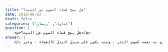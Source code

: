 ```yaml
---
title: "هل يصح قضاء الصوم عن الميت؟"
date: 2010-08-03
draft: false
categories: ["فتاوى", "رمضان"]
question: |
    <p>هل يصح قضاء الصوم عن الميت؟</p>
answer: |
    أولا : الصوم الواجب شرعاً على أنواع منه ما له زمن محدد كصوم رمضان ، ومنه ما يجب على اعتبارات أخرى كصوم كفارة اليمين والظهار وجزاء الصيد ونحوها ، ومنه ما يكون ألزم به نفسه كصوم النذر ، ومنه يكون على سبيل البدل كالقضاء ، وغير ذلك .	 <BR>ثانياً : من مات وعليه صوم بأحد الأسباب المشار إليها آنفاً لا يخلو من حالين : <BR>الحال الأولى : المعذور الذي لم يتمكن من قضاء الصوم بسبب ضيق الوقت أو لعذر المرض أو السفر ونحوهما ودام عذره إلى أن مات فإنه لا يجب عليه ولا على ورثه شيء ، وهو مذهب أكثر أهل العلم من الحنفية والمالكية والشافعية والحنابلة  ، والأدلة على ترجيح هذا المذهب ما يأتي : <BR>الدليل الأول :  عَنْ أَبِي هُرَيْرَةَ –رضي الله عنه- قَالَ : ((   قَالَ رَسُولُ اللهِ صلى الله عليه وسلم :   فَإِذَا أَمَرْتُكُمْ بِشَيْءٍ فَأْتُوا مِنْهُ مَا اسْتَطَعْتُمْ وَإِذَا نَهَيْتُكُمْ عَنْ شَيْءٍ فَدَعُوهُ ))(رواه مسلم  رقم الحديث (1337) ) . <BR>وجه الاستدلال : أن النبي صلى الله عليه وسلم بين أن الأمر يفعل عند الاستطاعة فإذا عجز عن الفعل الواجب ثم مات فلا شيء عليه لأنه غير مفرط ، فلا يصح أن يكلف به أو ورثته بعد موته لأنه لم يكن مستطيعاً ، فهو غير مطالب به حال حياته لعجزه فكيف يطالب به بعد موته ؟! <BR>الدليل الثاني : القياس ، قال ابن قدامة في المغني (4/398)  : (إنه حق لله تعالى وجب بالشرع ، مات من يجب عليه قبل إمكان فعله ، فسقط إلى غير بدل ، كالحج  ) .  <BR>الحال الثانية : المتمكن من قضاء الصيام لكنه لم يقضه حتى مات ، فقد اختلف العلماء –رحمهم الله تعالى- في سقوط الصيام عنه ، وفي الواجب على ورثته ، والراجح في هذه الحالة التفصيل الآتي : <BR>أولا : إذا كان عليه قضاء صيام فرض وكان متمكناً من أدائه ولكن لم يقضه حتى مات فإنه يجب أن يطعم عنه عن كل يوم مسكيناً ، ولا يصام عنه ، وهو مذهب أكثر أهل العلم ، منهم الشافعية في القديم ، والحنابلة ، وبه قال الليث ، والأوزاعي ، والثوري ، وابن عليه ، وأبو عبيد وغيرهم . <BR> ثانياً : إذا كان عليه صوم نذر ، فإنه يستحب صومه من ورثته أو غيرهم ، وهو مذهب الحنابلة ، والليث وأبي عبيد ، وأبي ثور ، ورجحه شيخ الإسلام ابن تيمية ، وتلميذه ابن القيم . <BR>ورجحت هذا التفصيل للأدلة الآتية :  <BR>الدليل الأول : عَنْ عَائِشَةَ   رضي الله عنها   أَنَّ رَسُولَ اللهِ صلى الله عليه وسلم قَالَ : (( مَنْ مَاتَ وَعَلَيْهِ صِيَامٌ صَامَ عَنْهُ وَلِيُّهُ ))( رواه البخاري رقم الحديث (1952) ، ومسلم رقم الحديث (2748) ) . <BR>الدليل الثاني : عَنِ ابْنِ عَبَّاسٍ –رضي الله عنهما- : (( أَنَّ امْرَأَةً رَكِبَتِ البَحْرَ فَنَذَرَتْ إِنِ اللهُ تَبَارَكَ وَتَعَالَى أَنْجَاهَا أَنْ تَصُومَ شَهْراً ، فَأَنْجَاهَا اللهُ عَزَّ وَجَلَّ ، فَلَمْ تَصُمْ حَتَّى مَاتَتْ ، فَجَاءَتْ قَرَابَةٌ لَهَا إِلَى النَّبِيِّ صلى الله عليه وسلم فَذَكَرْتُ ذَلِكَ لَهُ ، فَقَالَ : صوُمِي ))( رواه أبو داود رقم الحديث (3310) ، والنسائي  رقم الحديث (3832) ، وأحمد في المسند رقم الحديث (1889) . وإسناده صحيح على شرط الشيخين ) . <BR>وجه الاستدلال من الحديثين : أنها صريحة في مشروعية صيام النذر عن الميت ، إلا أن الحديث الأول يفيد الإطلاق في كلّ صوم ، ولكن هذا الإطلاق غير مراد لتتمة الأدلة . <BR>الدليل الثالث :  عَنِ ابْنِ عَبَّاسٍ –رضي الله عنهما- قَالَ : (( إِذَا مَرِضَ الرَّجُلُ فِي رَمَضَانَ ثُمَّ مَاتَ وَلَمْ يَصُمْ أُطْعِمَ عَنْهُ ، وَلَمْ يَكُنْ عَلَيْهِ قَضَاءٌ ، وَإِنْ كَانَ عَلَيْهِ نَذْرٌ قَضَى عَنْهُ وَلِيُّهُ))( رواه أبو داود رقم (2403) . ينظر : صحيح أبي داود رقم (2078) ، وقال : إسناده صحيح على شرط الشيخين ) . <BR>وجه الاستدلال : أنه صريح في أن من كان عليه صوم من رمضان ولم يصم لمرض حتى مات فإنه يطعم عنه عن كل يوم مسكيناً ، لأنه كان الواجب عليه أن يفعل ذلك في حياته كما سبق في مبحث المرض الذي لا يرجى برؤه ، وأيضاً فيه أنه يصام عن الميت صوم النذر . <BR>الدليل الرابع : عن عَمْرَةَ (( أَنَّ أُمَّهَا مَاتَتْ وَعَلَيْهَا مِنْ رَمَضَانَ فَقَالَتْ لِعَائِشَةَ : أَقْضِيه عَنْهَا ؟ قَالَتْ : لاَ , بَلْ تَصَدَّقِي عَنْهَا مَكَانَ كُلِّ يَوْمٍ نِصْفَ صَاعٍ عَلَى كُلِّ مِسْكِينٍ ))(أخرجه الطحاوي (3/142) ، وابن حزم في المحلى (7/4) واللفظ له . وصححه الشيخ الألباني في أحكام الجنائز ص (215)  ) . <BR>وجه الاستدلال : أن عائشة -رضي الله عنها- ترى أنه إذا مات الميت وعليه من رمضان أنه يطعم عنه عن كل يوم مسكيناً ، ولم تفهم عائشة من الحديث الأول الذي روته عن النبي صلى الله عليه وسلم إطلاق الصيام ، وراوي الحديث أدرى بمعنى مرويه من غيره .    <BR>قال الإمام ابن القيم في إعلام الموقعين (4/390)  : (سألته صلى الله عليه وسلم امرأة فقالت : إن أمي توفيت وعليها نذر صيام ، فتوفيت قبل أن تقضيه ؟ فقال : ليصم عنها الولي . ذكره ابن ماجه وصح عنه صلى الله عليه وسلم أنه قال : من مات وعليه صيام صام عنه وليه .  <BR>فطائفة حملت هذا على عمومه وإطلاقه وقالت : يصام عنه النذر والفرض ، وأبت طائفة ذلك وقالت : لا يصام عنه نذر ولا فرض ، وفصلت طائفة فقالت : يصام عنه النذر دون الفرض الأصلي ، وهذا قول ابن عباس وأصحابه ، والإمام أحمد وأصحابه ، وهو الصحيح لأن فرض الصيام جار مجرى الصلاة ، فكما لا يصلي أحد عن أحد ولا يسلم أحد عن أحد فكذلك الصيام ، وأما النذر فهو التزام في الذمة بمنزلة الدين ، فيقبل قضاء الولي له كما يقضى دينه ، وهذا محض الفقه ، وطرد هذا أنه لا يحج عنه ولا يزكى عنه إلا إذا كان معذورا بالتأخير ، كما يطعم الولي عمن أفطر في رمضان لعذر ، فأما المفطر من غير عذر أصلا فلا ينفعه أداء غيره عنه لفرائض الله تعالى التي فرط فيها ، وكان هو المأمور بها ابتلاء وامتحانا دون الولي ، فلا تنفع توبة أحد عن أحد ، ولا إسلامه عنه ، ولا أداء الصلاة عنه ، ولا غيرها من فرائض الله تعالى التي فرط فيها حتى مات . والله أعلم) .  <BR>قال الإمام ابن قدامة في المغني (4/401) : (إن الصوم ليس بواجب على الولي لأن النبي صلى الله عليه وسلم شبهه بالدين ، ولا يجب على الولي قضاء دين الميت ، وإنما يتعلق بتركته إن كانت له تركة ، فإن لم يكن له تركه فلا شيء على وارثه لكن يستحب أن يقضي عنه لتفريغ ذمته وفك رهانه ، كذلك ههنا ولا يختص ذلك بالولي بل كل من صام عنه قضى ذلك عنه وأجزأ لأنه تبرع فأشبه قضاء الدين عنه ) . <BR>والله أعلم <BR> ينظر : المبسوط (3/89) ، والمجموع (6/413 و421) ، والمغني (4/398) فتح القدير مع العناية (2/352) ، وبداية المجتهد (1/299) ، والمنتقى (2/63) ، والموافقات (2/174) ، والمجموع (6/415) ، والمغني (4/398) ، والإنصاف (3/334) ، وكشاف القناع (2/334) ومجموع الفتاوى (24/309) وإعلام الموقعين (4/390) .
---
```


